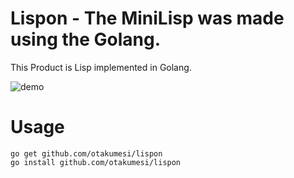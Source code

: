 # Lispon - The MiniLisp was made using the Golang.

This Product is Lisp implemented in Golang.

![demo](https://raw.githubusercontent.com/otakumesi/lispon/master/demo.gif "lisponDemo")

# Usage

```
go get github.com/otakumesi/lispon
go install github.com/otakumesi/lispon
```
